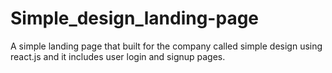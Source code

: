 # Simple_design_landing-page
A simple landing page that built for the company called simple design using react.js and it includes user login and signup pages.
